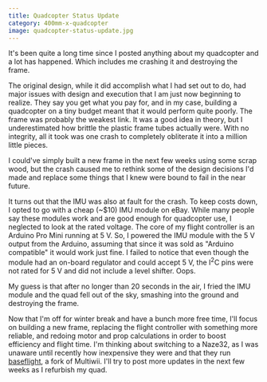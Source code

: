 ```yaml
---
title: Quadcopter Status Update
category: 400mm-x-quadcopter
image: quadcopter-status-update.jpg
---
```


It's been quite a long time since I posted anything about my quadcopter and a lot has happened. Which includes me crashing it and destroying the frame.

The original design, while it did accomplish what I had set out to do, had major issues with design and execution that I am just now beginning to realize. They say you get what you pay for, and in my case, building a quadcopter on a tiny budget meant that it would perform quite poorly. The frame was probably the weakest link. It was a good idea in theory, but I underestimated how brittle the plastic frame tubes actually were. With no integrity, all it took was one crash to completely obliterate it into a million little pieces.

I could've simply built a new frame in the next few weeks using some scrap wood, but the crash caused me to rethink some of the design decisions I'd made and replace some things that I knew were bound to fail in the near future.

It turns out that the IMU was also at fault for the crash. To keep costs down, I opted to go with a cheap (\~$10) IMU module on eBay. While many people say these modules work and are good enough for quadcopter use, I neglected to look at the rated voltage. The core of my flight controller is an Arduino Pro Mini running at 5 V. So, I powered the IMU module with the 5 V output from the Arduino, assuming that since it was sold as "Arduino compatible" it would work just fine. I failed to notice that even though the module had an on-board regulator and could accept 5 V, the I<sup>2</sup>C pins were not rated for 5 V and did not include a level shifter. Oops.

My guess is that after no longer than 20 seconds in the air, I fried the IMU module and the quad fell out of the sky, smashing into the ground and destroying the frame.

Now that I'm off for winter break and have a bunch more free time, I'll focus on building a new frame, replacing the flight controller with something more reliable, and redoing motor and prop calculations in order to boost efficiency and flight time. I'm thinking about switching to a Naze32, as I was unaware until recently how inexpensive they were and that they run [baseflight](https://github.com/multiwii/baseflight), a fork of Multiwii. I'll try to post more updates in the next few weeks as I refurbish my quad.
